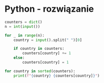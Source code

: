 # Python - rozwiązanie

```python linenums="1"
counters = dict()
n = int(input())

for _ in range(n):
    country = input().split(" ")[0]

    if country in counters:
        counters[country] += 1
    else:
        counters[country] = 1

for country in sorted(counters):
    print(f"{country} {counters[country]}")
```

